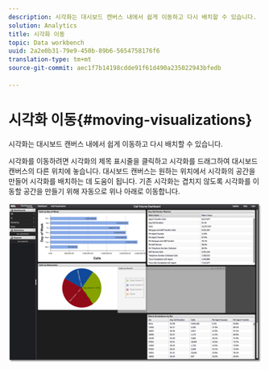 ```yaml
---
description: 시각화는 대시보드 캔버스 내에서 쉽게 이동하고 다시 배치할 수 있습니다.
solution: Analytics
title: 시각화 이동
topic: Data workbench
uuid: 2a2e0b31-79e9-450b-89b6-5654758176f6
translation-type: tm+mt
source-git-commit: aec1f7b14198cdde91f61d490a235022943bfedb

---
```



# 시각화 이동{#moving-visualizations}

시각화는 대시보드 캔버스 내에서 쉽게 이동하고 다시 배치할 수 있습니다.

시각화를 이동하려면 시각화의 제목 표시줄을 클릭하고 시각화를 드래그하여 대시보드 캔버스의 다른 위치에 놓습니다. 대시보드 캔버스는 원하는 위치에서 시각화의 공간을 만들어 시각화를 배치하는 데 도움이 됩니다. 기존 시각화는 겹치지 않도록 시각화를 이동할 공간을 만들기 위해 자동으로 위나 아래로 이동합니다.

![](assets/move_visual.png)

